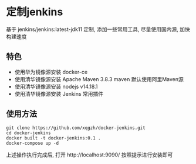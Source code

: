 # 定制jenkins
基于 jenkins/jenkins:latest-jdk11 定制, 添加一些常用工具, 尽量使用国内源, 加快构建速度

## 特色
 * 使用华为镜像源安装 docker-ce
 * 使用清华镜像源安装 Apache Maven 3.8.3
   maven 默认使用阿里Maven源
 * 使用清华镜像源安装 nodejs v14.18.1
 * 使用清华镜像源安装 Jenkins 常用插件

## 使用方法
```
git clone https://github.com/xqgzh/docker-jenkins.git
cd docker-jenkins
docker built -t docker-jenkins:0.1 .
docker-compose up -d
```

上述操作执行完成后, 打开 http://localhost:9090/ 按照提示进行安装即可